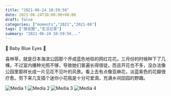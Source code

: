 ```yaml
---
title: "2021-06-24 10:59:56"
date: 2021-06-24T10:00:00+08:00
draft: false
categories: ["moments","2021","2021-06"]
tags: ["朋友圈","生活记录"]
summary: "2021-06-24 10:59:56..."
---
```


💙 Baby Blue Eyes 💙

喜林草，就是日本海滨公园那个开成蓝色地毯的网红花花。三月份的时候种下了几棵。不过室内播种光照不够，导致她们普遍长得很徒，而且开花也不多，没办法像公园里那样长成一片见花不见叶的风景。看上去有点像亚麻花，淡蓝紫色的花瓣很疗愈。剪下来几支插个迷你小花瓶是十分可爱滴，充满乡间田园的野趣。

![Media 1](/Moments/photos/2021-06-24/202106241059560.jpg)
![Media 2](/Moments/photos/2021-06-24/202106241059561.jpg)
![Media 3](/Moments/photos/2021-06-24/202106241059562.jpg)
![Media 4](/Moments/photos/2021-06-24/202106241059563.jpg)


